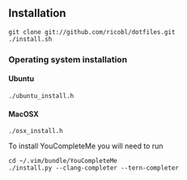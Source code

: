 ## Installation

```
git clone git://github.com/ricobl/dotfiles.git
./install.sh
```
### Operating system installation

#### Ubuntu

```
./ubuntu_install.h
```

#### MacOSX

```
./osx_install.h
```

To install YouCompleteMe you will need to run

```
cd ~/.vim/bundle/YouCompleteMe
./install.py --clang-completer --tern-completer
```
